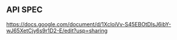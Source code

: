 ## API SPEC
https://docs.google.com/document/d/1XcloiVv-S45EBOtDlsJ6ibY-wJ65XetCjy6s9r1D2-E/edit?usp=sharing